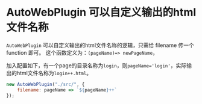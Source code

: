 # AutoWebPlugin 可以自定义输出的html文件名称

`AutoWebPlugin` 可以自定义输出的html文件名称的逻辑，只需给 filename 传一个 function 即可。
这个函数定义为：`(pageName)=> newPageName`，

加入配置如下，有一个page的目录名称为`login`，则`pageName='login'`，实际输出的html文件名称为`login++.html`。
```js
new AutoWebPlugin("./src/", {
	filename: pageName => `${pageName}++`
});
```
